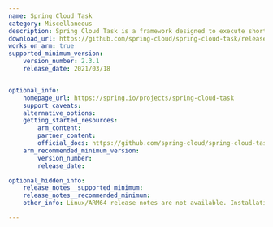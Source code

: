 ```yaml
---
name: Spring Cloud Task
category: Miscellaneous
description: Spring Cloud Task is a framework designed to execute short-lived microservices. It streamlines creating and managing one-time or batch jobs in cloud environments, providing built-in features for tracking and monitoring task execution.
download_url: https://github.com/spring-cloud/spring-cloud-task/releases
works_on_arm: true
supported_minimum_version:
    version_number: 2.3.1
    release_date: 2021/03/18


optional_info:
    homepage_url: https://spring.io/projects/spring-cloud-task
    support_caveats:
    alternative_options:
    getting_started_resources:
        arm_content: 
        partner_content: 
        official_docs: https://github.com/spring-cloud/spring-cloud-task?tab=readme-ov-file#build-main-project
    arm_recommended_minimum_version:
        version_number:
        release_date: 

optional_hidden_info:
    release_notes__supported_minimum: 
    release_notes__recommended_minimum:
    other_info: Linux/ARM64 release notes are not available. Installation and testing are done using tar archive [2.3.1](https://github.com/spring-cloud/spring-cloud-task/releases/tag/v2.3.1). 

---
```

